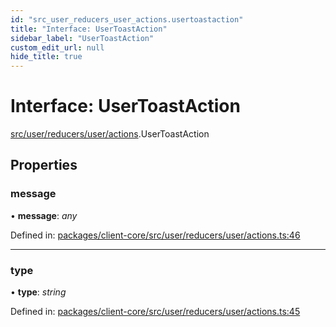 ```yaml
---
id: "src_user_reducers_user_actions.usertoastaction"
title: "Interface: UserToastAction"
sidebar_label: "UserToastAction"
custom_edit_url: null
hide_title: true
---
```


# Interface: UserToastAction

[src/user/reducers/user/actions](../modules/src_user_reducers_user_actions.md).UserToastAction

## Properties

### message

• **message**: *any*

Defined in: [packages/client-core/src/user/reducers/user/actions.ts:46](https://github.com/xr3ngine/xr3ngine/blob/77d12cea0/packages/client-core/src/user/reducers/user/actions.ts#L46)

___

### type

• **type**: *string*

Defined in: [packages/client-core/src/user/reducers/user/actions.ts:45](https://github.com/xr3ngine/xr3ngine/blob/77d12cea0/packages/client-core/src/user/reducers/user/actions.ts#L45)
